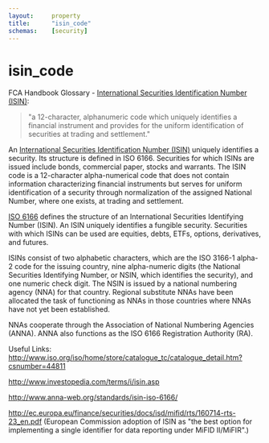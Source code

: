 ```yaml
---
layout:		property
title:		"isin_code"
schemas:	[security]
---
```


# isin_code

FCA Handbook Glossary - [International Securities Identification Number (ISIN)][fca]:

> "a 12-character, alphanumeric code which uniquely identifies a financial instrument and provides for the uniform identification of securities at trading and settlement."

[fca]: https://www.handbook.fca.org.uk/handbook/glossary/G2825.html?starts-with=I

An [International Securities Identification Number (ISIN)][wiki1] uniquely identifies a security. Its structure is defined in ISO 6166. Securities for which ISINs are issued include bonds, commercial paper, stocks and warrants. The ISIN code is a 12-character alpha-numerical code that does not contain information characterizing financial instruments but serves for uniform identification of a security through normalization of the assigned National Number, where one exists, at trading and settlement.

[ISO 6166][wiki2] defines the structure of an International Securities Identifying Number (ISIN). An ISIN uniquely identifies a fungible security. Securities with which ISINs can be used are equities, debts, ETFs, options, derivatives, and futures.

ISINs consist of two alphabetic characters, which are the ISO 3166-1 alpha-2 code for the issuing country, nine alpha-numeric digits (the National Securities Identifying Number, or NSIN, which identifies the security), and one numeric check digit. The NSIN is issued by a national numbering agency (NNA) for that country. Regional substitute NNAs have been allocated the task of functioning as NNAs in those countries where NNAs have not yet been established.

NNAs cooperate through the Association of National Numbering Agencies (ANNA). ANNA also functions as the ISO 6166 Registration Authority (RA).

[wiki1]: https://en.wikipedia.org/wiki/International_Securities_Identification_Number
[wiki2]: https://en.wikipedia.org/wiki/ISO_6166

Useful Links:
http://www.iso.org/iso/home/store/catalogue_tc/catalogue_detail.htm?csnumber=44811

http://www.investopedia.com/terms/i/isin.asp

http://www.anna-web.org/standards/isin-iso-6166/

http://ec.europa.eu/finance/securities/docs/isd/mifid/rts/160714-rts-23_en.pdf (European Commission adoption of ISIN as "the best option for implementing a single identifier for data reporting under MiFID II/MiFIR".)
